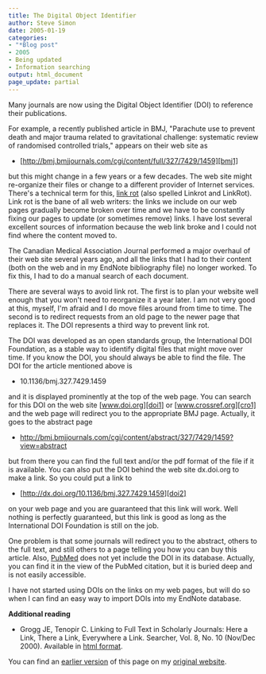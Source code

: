 ```yaml
---
title: The Digital Object Identifier
author: Steve Simon
date: 2005-01-19
categories:
- "*Blog post"
- 2005
- Being updated
- Information searching
output: html_document
page_update: partial
---
```


Many journals are now using the Digital Object Identifier (DOI) to reference their publications.

For example, a recently published article in BMJ, "Parachute use to prevent death and major trauma related to gravitational challenge: systematic review of randomised controlled trials," appears on their web site as

- [http://bmj.bmjjournals.com/cgi/content/full/327/7429/1459][bmj1]

but this might change in a few years or a few decades. The web site might re-organize their files or change to a different provider of Internet services. There's a technical term for this, [link rot][wik1] (also spelled Linkrot and LinkRot). Link rot is the bane of all web writers: the links we include on our web pages gradually become broken over time and we have to be constantly fixing our pages to update (or sometimes remove) links. I have lost several excellent sources of information because the web link broke and I could not find where the content moved to.

The Canadian Medical Association Journal performed a major overhaul of their web site several years ago, and all the links that I had to their content (both on the web and in my EndNote bibliography file) no longer worked. To fix this, I had to do a manual search of each document.

There are several ways to avoid link rot. The first is to plan your website well enough that you won't need to reorganize it a year later. I am not very good at this, myself, I'm afraid and I do move files around from time to time. The second is to redirect requests from an old page to the newer page that replaces it. The DOI represents a third way to prevent link rot.

The DOI was developed as an open standards group, the International DOI Foundation, as a stable way to identify digital files that might move over time. If you know the DOI, you should always be able to find the file. The DOI for the article mentioned above is

- 10.1136/bmj.327.7429.1459

and it is displayed prominently at the top of the web page. You can search for this DOI on the web site [www.doi.org][doi1] or [www.crossref.org][cro1] and the web page will redirect you to the appropriate BMJ page. Actually, it goes to the abstract page

- <http://bmj.bmjjournals.com/cgi/content/abstract/327/7429/1459?view=abstract>

but from there you can find the full text and/or the pdf format of the file if it is available. You can also put the DOI behind the web site dx.doi.org to make a link. So you could put a link to

- [http://dx.doi.org/10.1136/bmj.327.7429.1459][doi2]

on your web page and you are guaranteed that this link will work. Well nothing is perfectly guaranteed, but this link is good as long as the International DOI Foundation is still on the job.

One problem is that some journals will redirect you to the abstract, others to the full text, and still others to a page telling you how you can buy this article. Also, [PubMed][pub1] does not yet include the DOI in its database. Actually, you can find it in the view of the PubMed citation, but it is buried deep and is not easily accessible.

I have not started using DOIs on the links on my web pages, but will do so when I can find an easy way to import DOIs into my EndNote database.

**Additional reading**

- Grogg JE, Tenopir C. Linking to Full Text in Scholarly Journals: Here a Link, There a Link, Everywhere a Link. Searcher, Vol. 8, No. 10 (Nov/Dec 2000). Available in [html format][gro1]. 

[gro1]: http://www.infotoday.com/searcher/nov00/grogg&tenopir.htm

You can find an [earlier version][sim1] of this page on my [original website][sim2].


[sim1]: http://www.pmean.com/05/DigitalObjectIdentifier.html
[sim2]: http://www.pmean.com/original_site.html

[bmj1]: http://bmj.bmjjournals.com/cgi/content/full/327/7429/1459
[cro1]: http://www.crossref.org/
[doi1]: http://www.doi.org
[doi2]: http://dx.doi.org/10.1136/bmj.327.7429.1459
[pub1]: http://www.ncbi.nlm.nih.gov/entrez/query.fcgi
[wik1]: http://en.wikipedia.org/wiki/Link_rot
